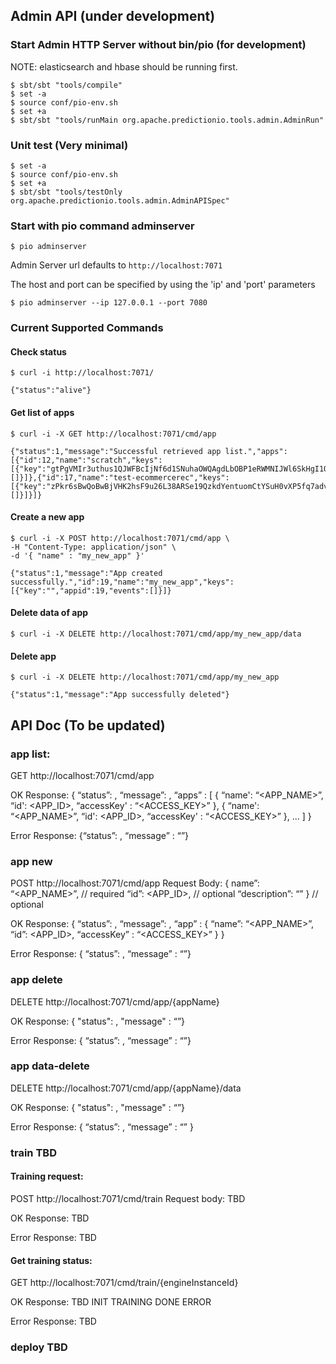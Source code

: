 <!--
Licensed to the Apache Software Foundation (ASF) under one or more
contributor license agreements.  See the NOTICE file distributed with
this work for additional information regarding copyright ownership.
The ASF licenses this file to You under the Apache License, Version 2.0
(the "License"); you may not use this file except in compliance with
the License.  You may obtain a copy of the License at

    http://www.apache.org/licenses/LICENSE-2.0

Unless required by applicable law or agreed to in writing, software
distributed under the License is distributed on an "AS IS" BASIS,
WITHOUT WARRANTIES OR CONDITIONS OF ANY KIND, either express or implied.
See the License for the specific language governing permissions and
limitations under the License.
-->

## Admin API (under development)

### Start Admin HTTP Server without bin/pio (for development)

NOTE: elasticsearch and hbase should be running first.

```
$ sbt/sbt "tools/compile"
$ set -a
$ source conf/pio-env.sh
$ set +a
$ sbt/sbt "tools/runMain org.apache.predictionio.tools.admin.AdminRun"
```

### Unit test (Very minimal)

```
$ set -a
$ source conf/pio-env.sh
$ set +a
$ sbt/sbt "tools/testOnly org.apache.predictionio.tools.admin.AdminAPISpec"
```

### Start with pio command adminserver

```
$ pio adminserver
```

Admin Server url defaults to `http://localhost:7071`

The host and port can be specified by using the 'ip' and 'port' parameters

```
$ pio adminserver --ip 127.0.0.1 --port 7080
```

### Current Supported Commands

#### Check status

```
$ curl -i http://localhost:7071/

{"status":"alive"}
```

#### Get list of apps

```
$ curl -i -X GET http://localhost:7071/cmd/app

{"status":1,"message":"Successful retrieved app list.","apps":[{"id":12,"name":"scratch","keys":[{"key":"gtPgVMIr3uthus1QJWFBcIjNf6d1SNuhaOWQAgdLbOBP1eRWMNIJWl6SkHgI1OoN","appid":12,"events":[]}]},{"id":17,"name":"test-ecommercerec","keys":[{"key":"zPkr6sBwQoBwBjVHK2hsF9u26L38ARSe19QzkdYentuomCtYSuH0vXP5fq7advo4","appid":17,"events":[]}]}]}
```

#### Create a new app

```
$ curl -i -X POST http://localhost:7071/cmd/app \
-H "Content-Type: application/json" \
-d '{ "name" : "my_new_app" }'

{"status":1,"message":"App created successfully.","id":19,"name":"my_new_app","keys":[{"key":"","appid":19,"events":[]}]}
```

#### Delete data of app

```
$ curl -i -X DELETE http://localhost:7071/cmd/app/my_new_app/data
```

#### Delete app

```
$ curl -i -X DELETE http://localhost:7071/cmd/app/my_new_app

{"status":1,"message":"App successfully deleted"}
```


## API Doc (To be updated)

### app list:
GET http://localhost:7071/cmd/app

OK Response:
{
  “status”: <STATUS>,
  “message”: <MESSAGE>,
  “apps” : [
    { “name': “<APP_NAME>”,
      “id': <APP_ID>,
      “accessKey' : “<ACCESS_KEY>” },
    { “name': “<APP_NAME>”,
      “id': <APP_ID>,
      “accessKey' : “<ACCESS_KEY>” }, ... ]
}

Error Response:
{“status”: <STATUS>, “message” : “<MESSAGE>”}

### app new
POST http://localhost:7071/cmd/app
Request Body:
{ name”: “<APP_NAME>”, // required
  “id”: <APP_ID>, // optional
  “description”: “<DESCRIPTION>” } // optional

OK Response:
{ “status”: <STATUS>,
  “message”: <MESSAGE>,
  “app” : {
    “name”: “<APP_NAME>”,
    “id”: <APP_ID>,
    “accessKey” : “<ACCESS_KEY>” }
}

Error Response:
{ “status”: <STATUS>, “message” : “<MESSAGE>”}

### app delete
DELETE http://localhost:7071/cmd/app/{appName}

OK Response:
{ "status": <STATUS>, "message" : “<MESSAGE>”}

Error Response:
{ “status”: <STATUS>, “message” : “<MESSAGE>”}

### app data-delete
DELETE http://localhost:7071/cmd/app/{appName}/data

OK Response:
{ "status": <STATUS>, "message" : “<MESSAGE>”}

Error Response:
{ “status”: <STATUS>, “message” : “<MESSAGE>” }


### train TBD

#### Training request:
POST http://localhost:7071/cmd/train
Request body: TBD

OK Response: TBD

Error Response: TBD

#### Get training status:
GET http://localhost:7071/cmd/train/{engineInstanceId}

OK Response: TBD
INIT
TRAINING
DONE
ERROR

Error Response: TBD

### deploy TBD
